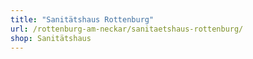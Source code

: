 ```yaml
---
title: "Sanitätshaus Rottenburg"
url: /rottenburg-am-neckar/sanitaetshaus-rottenburg/
shop: Sanitätshaus
---
```

